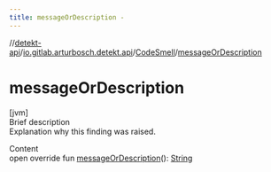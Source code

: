```yaml
---
title: messageOrDescription -
---
```

//[detekt-api](../../index.md)/[io.gitlab.arturbosch.detekt.api](../index.md)/[CodeSmell](index.md)/[messageOrDescription](message-or-description.md)



# messageOrDescription  
[jvm]  
Brief description  
Explanation why this finding was raised.  
  
  
Content  
open override fun [messageOrDescription](message-or-description.md)(): [String](https://kotlinlang.org/api/latest/jvm/stdlib/kotlin/-string/index.html)  



